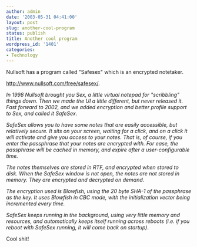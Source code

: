 ```yaml
---
author: admin
date: '2003-05-31 04:41:00'
layout: post
slug: another-cool-program
status: publish
title: Another cool program
wordpress_id: '1401'
categories:
- Technology
---
```

Nullsoft has a program called "Safesex" which is an encrypted notetaker.

<a href="http://www.nullsoft.com/free/safesex/">http://www.nullsoft.com/free/safesex/</a>.

<em>In 1998 Nullsoft brought you Sex, a little virtual notepad for "scribbling" things down. Then we made the UI a little different, but never released it. Fast forward to 2002, and we added encryption and better profile support to Sex, and called it SafeSex.</em>

<em>SafeSex allows you to have some notes that are easily accessible, but relatively secure. It sits on your screen, waiting for a click, and on a click it will activate and give you access to your notes. That is, of course, if you enter the passphrase that your notes are encrypted with. For ease, the passphrase will be cached in memory, and expire after a user-configurable time.</em>

<em>The notes themselves are stored in RTF, and encrypted when stored to disk. When the SafeSex window is not open, the notes are not stored in memory. They are encrypted and decrypted on demand.</em>

<em>The encryption used is Blowfish, using the 20 byte SHA-1 of the passphrase as the key. It uses Blowfish in CBC mode, with the initialization vector being incremented every time.</em>

<em>SafeSex keeps running in the background, using very little memory and resources, and automatically keeps itself running across reboots (i.e. if you reboot with SafeSex running, it will come back on startup)</em>.

Cool shit!
